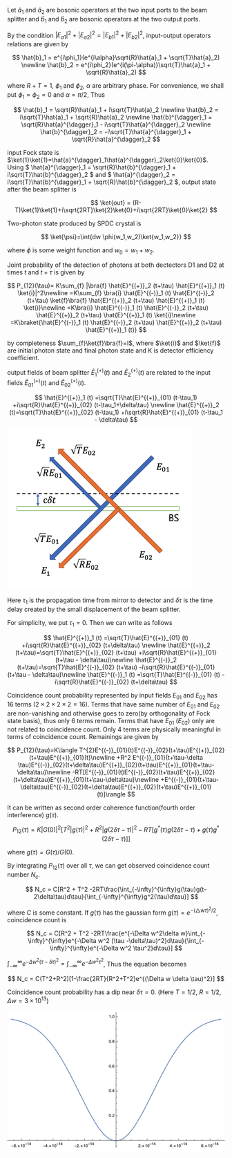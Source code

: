 
Let $\hat{a}_1$ and $\hat{a}_2$ are bosonic operators at the two input ports to the beam splitter and $\hat{b}_1$ and $\hat{b}_2$ are bosonic operators at the two output ports.

By the condition $|E_{a1}|^{2}+|E_{a2}|^{2}=|E_{b1}|^{2}+|E_{b2}|^{2}$, input-output operators relations are given by

$$
\hat{b}_1 = e^{i\phi_1}(e^{i\alpha}\sqrt{R}\hat{a}_1 + \sqrt{T}\hat{a}_2) \newline
\hat{b}_2 = e^{i\phi_2}(e^{i(\pi-\alpha)}\sqrt{T}\hat{a}_1 + \sqrt{R}\hat{a}_2)
$$

where $R+T=1$, $\phi_1$ and $\phi_2$, $\alpha$ are arbitrary phase. For convenience, we shall put $\phi_1=\phi_2=0$ and $\alpha=\pi/2$, Thus

$$
\hat{b}_1 = \sqrt{R}\hat{a}_1 + i\sqrt{T}\hat{a}_2 \newline
\hat{b}_2 = i\sqrt{T}\hat{a}_1 + \sqrt{R}\hat{a}_2 \newline
\hat{b}^{\dagger}_1 = \sqrt{R}\hat{a}^{\dagger}_1 - i\sqrt{T}\hat{a}^{\dagger}_2 \newline
\hat{b}^{\dagger}_2 = -i\sqrt{T}\hat{a}^{\dagger}_1 + \sqrt{R}\hat{a}^{\dagger}_2
$$


input Fock state is $\ket{1}\ket{1}=\hat{a}^{\dagger}_1\hat{a}^{\dagger}_2\ket{0}\ket{0}$. Using $ \hat{a}^{\dagger}_1 = \sqrt{R}\hat{b}^{\dagger}_1 + i\sqrt{T}\hat{b}^{\dagger}_2 $ and $ \hat{a}^{\dagger}_2 = i\sqrt{T}\hat{b}^{\dagger}_1 + \sqrt{R}\hat{b}^{\dagger}_2 $, output state after the beam splitter is

$$
\ket{out} = (R-T)\ket{1}\ket{1}+i\sqrt{2RT}\ket{2}\ket{0}+i\sqrt{2RT}\ket{0}\ket{2}
$$


Two-photon state produced by SPDC crystal is 

$$
\ket{\psi}=\int{dw \phi(w_1,w_2)\ket{w_1,w_2}}
$$

where $\phi$ is some weight function and $w_0=w_1+w_2$.

Joint probability of the detection of photons at both dectectors D1 and D2 at times $t$ and $t+\tau$ is given by

$$
P_{12}(\tau)= K\sum_{f} |\bra{f} \hat{E}^{(+)}_2 (t+\tau) \hat{E}^{(+)}_1 (t) \ket{i}|^2\newline
=K\sum_{f} \bra{i} \hat{E}^{(-)}_1 (t) \hat{E}^{(-)}_2 (t+\tau) \ket{f}\bra{f} \hat{E}^{(+)}_2 (t+\tau) \hat{E}^{(+)}_1 (t) \ket{i}\newline
=K\bra{i} \hat{E}^{(-)}_1 (t) \hat{E}^{(-)}_2 (t+\tau)  \hat{E}^{(+)}_2 (t+\tau) \hat{E}^{(+)}_1 (t) \ket{i}\newline
=K\braket{\hat{E}^{(-)}_1 (t) \hat{E}^{(-)}_2 (t+\tau)  \hat{E}^{(+)}_2 (t+\tau) \hat{E}^{(+)}_1 (t)} 
$$

by completeness $\sum_{f}\ket{f}\bra{f}=I$, where $\ket{i}$ and $\ket{f}$ are initial photon state and final photon state and K is detector efficiency coefficient.

output fields of beam splitter $\hat{E}^{(+)}_1 (t)$ and $\hat{E}^{(+)}_2 (t)$ are related to the input fields $\hat{E}^{(+)}_{01} (t)$ and $\hat{E}^{(+)}_{02} (t)$.

$$
\hat{E}^{(+)}_1 (t) =\sqrt{T}\hat{E}^{(+)}_{01} (t-\tau_1) +i\sqrt{R}\hat{E}^{(+)}_{02} (t-\tau_1+\delta\tau) \newline
\hat{E}^{(+)}_2 (t)=\sqrt{T}\hat{E}^{(+)}_{02} (t-\tau_1) +i\sqrt{R}\hat{E}^{(+)}_{01} (t-\tau_1 - \delta\tau)
$$

![hom1](./fig/HOM1.png)

Here $\tau_1$ is the propagation time from mirror to detector and $\delta\tau$ is the time delay created by the small displacement of the beam splitter.

For simplicity, we put $\tau_1 = 0$. Then we can write as follows

$$
\hat{E}^{(+)}_1 (t) =\sqrt{T}\hat{E}^{(+)}_{01} (t) +i\sqrt{R}\hat{E}^{(+)}_{02} (t+\delta\tau) \newline
\hat{E}^{(+)}_2 (t+\tau)=\sqrt{T}\hat{E}^{(+)}_{02} (t+\tau) +i\sqrt{R}\hat{E}^{(+)}_{01} (t+\tau - \delta\tau)\newline
\hat{E}^{(-)}_2 (t+\tau)=\sqrt{T}\hat{E}^{(-)}_{02} (t+\tau) -i\sqrt{R}\hat{E}^{(-)}_{01} (t+\tau - \delta\tau)\newline
\hat{E}^{(-)}_1 (t) =\sqrt{T}\hat{E}^{(-)}_{01} (t) -i\sqrt{R}\hat{E}^{(-)}_{02} (t+\delta\tau) 
$$

Coincidence count probability represented by input fields $E_{01}$ and $E_{02}$ has 16 terms ($2\times 2\times 2\times 2=16$). Terms that have same number of $E_{01}$ and $E_{02}$ are non-vanishing and otherwise goes to zero(by orthogonality of Fock state basis), thus only 6 terms remain. Terms that have $E_{01}$ ($E_{02}$) only are not related to coincidence count. Only 4 terms are physically meaningful in terms of coincidence count. Remainings are given by

$$
P_{12}(\tau)=K\langle T^{2}E^{(-)}_{01}(t)E^{(-)}_{02}(t+\tau)E^{(+)}_{02}(t+\tau)E^{(+)}_{01}(t)\newline
+R^2 E^{(-)}_{01}(t+\tau-\delta \tau)E^{(-)}_{02}(t+\delta\tau)E^{(+)}_{02}(t+\tau)E^{(+)}_{01}(t+\tau-\delta\tau)\newline
-RT[E^{(-)}_{01}(t)E^{(-)}_{02}(t+\tau)E^{(+)}_{02}(t+\delta\tau)E^{(+)}_{01}(t+\tau-\delta\tau)\newline
+E^{(-)}_{01}(t+\tau-\delta\tau)E^{(-)}_{02}(t+\delta\tau)E^{(+)}_{02}(t+\tau)E^{(+)}_{01}(t)]\rangle
$$

It can be written as second order coherence function(fourth order interference) $g(\tau)$. 

$$
P_{12}(\tau)=K|G(0)|^2 [T^{2} |g(\tau)|^{2}+R^{2} |g(2\delta\tau-\tau)|^{2}-RT[g^*(\tau)g(2\delta\tau - \tau)+g(\tau)g^*(2\delta\tau - \tau)]]
$$

where $g(\tau) = G(\tau)/G(0)$.

By integrating $P_{12}(\tau)$ over all $\tau$, we can get observed coincidence count number $N_c$.

$$
N_c = C[R^2 + T^2 -2RT\frac{\int_{-\infty}^{\infty}g(\tau)g(t-2\delta\tau)d\tau}{\int_{-\infty}^{\infty}g^2(\tau)d\tau}]
$$

where $C$ is some constant. If $g(\tau)$ has the gaussian form $g(\tau)=e^{-(\triangle w\tau)^2 /2}$, coincidence count is

$$
N_c = C[R^2 + T^2 -2RT\frac{e^{-\Delta w^2\delta w}\int_{-\infty}^{\infty}e^{-\Delta w^2 (\tau -\delta\tau)^2}d\tau}{\int_{-\infty}^{\infty}e^{-\Delta w^2 \tau^2}d\tau}]
$$



$\int_{-\infty}^{\infty}e^{-\Delta w^2 (\tau -\delta\tau)^2}=\int_{-\infty}^{\infty}e^{-\Delta w^2 \tau^2}$, Thus the equation becomes

$$
N_c = C(T^2+R^2)[1-\frac{2RT}{R^2+T^2}e^{(\Delta w \delta \tau)^2}]
$$

Coincidence count probability has a dip near $\delta \tau=0$. (Here $T=1/2$, $R=1/2$, $\Delta w=3\times10^{13}$)

![hom dip](./fig/HOM2.png)

